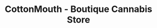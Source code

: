 ---
title: "CottonMouth - Boutique Cannabis Store"
url: /vancouver/cottonmouth-boutique-cannabis-store/
shop: Hanf
---